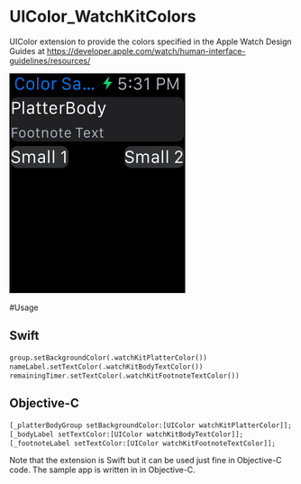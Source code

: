 # UIColor_WatchKitColors
UIColor extension to provide the colors specified in the Apple Watch Design Guides at https://developer.apple.com/watch/human-interface-guidelines/resources/

![Sample Image](UIColor%2BWatchKitColors%20Sample/UIColor%2BWatchKitColors%20Sample.png)

#Usage

## Swift
	group.setBackgroundColor(.watchKitPlatterColor())
	nameLabel.setTextColor(.watchKitBodyTextColor())
	remainingTimer.setTextColor(.watchKitFootnoteTextColor())

## Objective-C
	[_platterBodyGroup setBackgroundColor:[UIColor watchKitPlatterColor]];
	[_bodyLabel setTextColor:[UIColor watchKitBodyTextColor]];
	[_footnoteLabel setTextColor:[UIColor watchKitFootnoteTextColor]];

Note that the extension is Swift but it can be used just fine in Objective-C code. The sample app is written in in Objective-C. 

